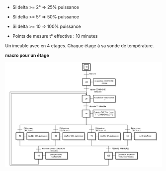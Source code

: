 * Si delta >= 2° => 25% puissance

* Si delta >= 5° => 50% puissance

* Si delta >= 10 => 100% puissance

* Points de mesure t° effective : 10 minutes

Un imeuble avec en 4 etages. Chaque étage à sa sonde de température.

__macro pour un étage__

![](images/grafcet_soufflerie.png)